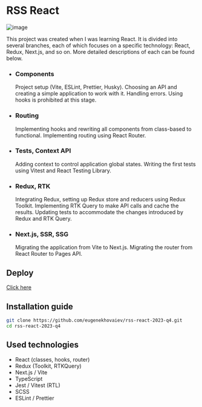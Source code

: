 # RSS React
![image](https://github.com/eugenekhovaiev/rss-react-2023-q4/assets/108813884/2a1cb3ee-744e-4366-b77c-e9c410d0c767)

This project was created when I was learning React. It is divided into several branches, each of which focuses on a specific technology: React, Redux, Next.js, and so on. More detailed descriptions of each can be found below.

- ### Components
  Project setup (Vite, ESLint, Prettier, Husky). Choosing an API and creating a simple application to work with it. Handling errors. Using hooks is prohibited at this stage.
- ### Routing
  Implementing hooks and rewriting all components from class-based to functional. Implementing routing using React Router. 
- ### Tests, Context API
  Adding context to control application global states. Writing the first tests using Vitest and React Testing Library.
- ### Redux, RTK
  Integrating Redux, setting up Redux store and reducers using Redux Toolkit. Implementing RTK Query to make API calls and cache the results. Updating tests to accommodate the changes introduced by Redux and RTK Query.
- ### Next.js, SSR, SSG
  Migrating the application from Vite to Next.js. Migrating the router from React Router to Pages API.

## Deploy
[Click here](https://khovaiev-rss-react.netlify.app/)

## Installation guide
```bash
git clone https://github.com/eugenekhovaiev/rss-react-2023-q4.git
cd rss-react-2023-q4
```

## Used technologies
- React (classes, hooks, router)
- Redux (Toolkit, RTKQuery)
- Next.js / Vite
- TypeScript
- Jest / Vitest (RTL)
- SCSS
- ESLint / Prettier
